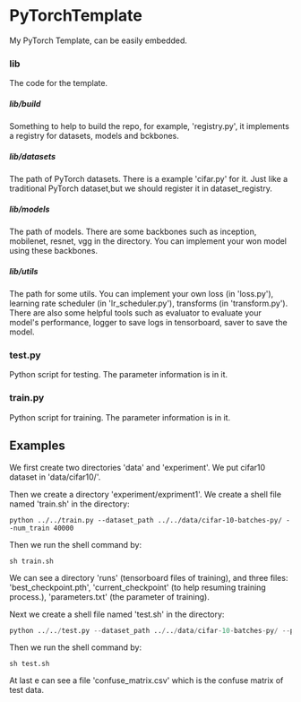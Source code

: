 # PyTorchTemplate
My PyTorch Template, can be easily embedded.

### lib

The code for the template.

##### lib/build

Something to help to build the repo, for example, 'registry.py', it implements a registry for datasets, models and bckbones.

##### lib/datasets

The path of PyTorch datasets. There is a example 'cifar.py' for it.  Just like a traditional PyTorch dataset,but we should register it in dataset_registry.

##### lib/models

The path of models. There are some backbones such as  inception, mobilenet, resnet, vgg in the directory. You can implement your won model using these backbones.

##### lib/utils

The path for some utils. You can implement your own loss (in 'loss.py'), learning rate scheduler (in 'lr_scheduler.py'), transforms (in 'transform.py'). There are also some helpful tools such as evaluator to evaluate your model's performance, logger to save logs in tensorboard, saver to save the model.

### test.py

Python script for testing. The parameter information is in it.

### train.py

Python script for training. The parameter information is in it.



## Examples

We first create two directories 'data' and 'experiment'. We put cifar10 dataset in 'data/cifar10/'. 

Then we create a directory 'experiment/expriment1'. We  create a shell file named 'train.sh' in the directory:

```shell
python ../../train.py --dataset_path ../../data/cifar-10-batches-py/ --num_train 40000
```

Then we run the shell command by:

```shell
sh train.sh
```

We can see a directory 'runs' (tensorboard files of training), and three files: 'best_checkpoint.pth', 'current_checkpoint' (to help resuming training process.), 'parameters.txt' (the parameter of training).

Next we  create a shell file named 'test.sh' in the directory:

```python
python ../../test.py --dataset_path ../../data/cifar-10-batches-py/ --pretrained_model_path ./best_checkpoint.pth
```

Then we run the shell command by:

```shell
sh test.sh
```

At last e can see a file 'confuse_matrix.csv' which is the confuse matrix of test data.




